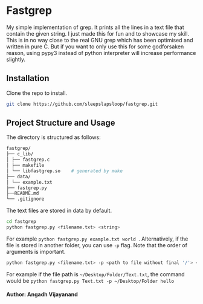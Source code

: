 # Fastgrep

My simple implementation of grep. It prints all the lines in a text file that contain the given string. I  just made this for fun and to showcase my skill. This is in no way close to the real GNU grep which has been optimised and written in pure C. But if you want to only use this for some godforsaken reason, using pypy3 instead of python interpreter will increase performance slightly.

## Installation

Clone the repo to install.

```bash
git clone https://github.com/sleepslapsloop/fastgrep.git
```

## Project Structure and Usage
The directory is structured as follows:
```bash
fastgrep/
├── c_lib/
│ ├── fastgrep.c
│ ├── makefile
│ └── libfastgrep.so    # generated by make
├── data/
│ └── example.txt
├── fastgrep.py
├──README.md
└── .gitignore
```
The text files are stored in data by default.
```bash
cd fastgrep
python fastgrep.py <filename.txt> <string> 
``` 
For example ```python fastgrep.py example.txt world ```.
Alternatively, if the file is stored in another folder, you can use ```-p``` flag. Note that the order of arguments is important.
```bash
python fastgrep.py <filename.txt> -p <path to file without final '/'> <string>
```
For example if the file path is ```~/Desktop/Folder/Text.txt```, the command would be 
 ```python fastgrep.py Text.txt -p ~/Desktop/Folder hello```

#### Author: Angadh Vijayanand
